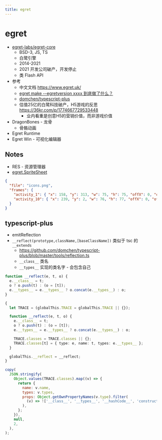 ```yaml
---
title: egret
---
```


# egret

- [egret-labs/egret-core](https://github.com/egret-labs/egret-core)
  - BSD-3, JS, TS
  - 白鹭引擎
  - 2014-2021
  - 2021 开发公司破产，开发停止
  - 类 Flash API
- 参考
  - 中文文档 https://www.egret.uk/
  - [egret make --egretversion xxxx 到底做了什么？](https://www.cnblogs.com/hackerl/p/13547519.html)
  - [domchen/typescript-plus](https://github.com/domchen/typescript-plus)
  - 估值25亿的白鹭科技破产，H5游戏的反思 https://36kr.com/p/1774667729533448
    - 业内看重是创意H5的营销价值，而非游戏价值
- DragonBones - 龙骨
  - 骨骼动画
- Egret Runtime
- Egret Win - 可视化编辑器

## Notes

- RES - 资源管理器
- [egret.SpriteSheet](https://www.egret.uk/docs/egretengine/engine/egret.SpriteSheet/)

```json
{
  "file": "icons.png",
  "frames": {
    "activity_1": { "x": 158, "y": 313, "w": 75, "h": 75, "offX": 0, "offY": 0, "sourceW": 75, "sourceH": 75 },
    "activity_10": { "x": 239, "y": 2, "w": 76, "h": 77, "offX": 0, "offY": 0, "sourceW": 76, "sourceH": 77 }
  }
}
```

## typescript-plus

- emitReflection
- `__reflect(prototype,className,[baseClassName])` 类似于 tsc 的 `__extends`
  - https://github.com/domchen/typescript-plus/blob/master/tools/reflection.ts
  - `__class__` 类名
  - `__types__` 实现的类名字 - 会包含自己

```ts
function __reflect(e, t, o) {
  e.__class__ = t;
  o ? o.push(t) : (o = [t]);
  e.__types__ = e.__types__ ? o.concat(e.__types__) : o;
}
```

```ts
{
  let TRACE = (globalThis.TRACE = globalThis.TRACE || {});

  function __reflect(e, t, o) {
    e.__class__ = t;
    o ? o.push(t) : (o = [t]);
    e.__types__ = e.__types__ ? o.concat(e.__types__) : o;

    TRACE.classes = TRACE.classes || {};
    TRACE.classes[t] = { type: e, name: t, types: e.__types__ };
  }

  globalThis.__reflect = __reflect;
}
```

```js
copy(
  JSON.stringify(
    Object.values(TRACE.classes).map((v) => {
      return {
        name: v.name,
        types: v.types,
        props: Object.getOwnPropertyNames(v.type).filter(
          (v) => !['__class__', '__types__', '__hashCode__', 'constructor'].includes(v),
        ),
      };
    }),
    null,
    2,
  ),
);
```
